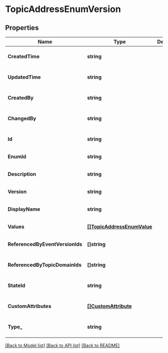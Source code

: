 # TopicAddressEnumVersion

## Properties
Name | Type | Description | Notes
------------ | ------------- | ------------- | -------------
**CreatedTime** | **string** |  | [optional] [default to null]
**UpdatedTime** | **string** |  | [optional] [default to null]
**CreatedBy** | **string** |  | [optional] [default to null]
**ChangedBy** | **string** |  | [optional] [default to null]
**Id** | **string** |  | [optional] [default to null]
**EnumId** | **string** |  | [default to null]
**Description** | **string** |  | [optional] [default to null]
**Version** | **string** |  | [default to null]
**DisplayName** | **string** |  | [optional] [default to null]
**Values** | [**[]TopicAddressEnumValue**](TopicAddressEnumValue.md) |  | [default to null]
**ReferencedByEventVersionIds** | **[]string** |  | [optional] [default to null]
**ReferencedByTopicDomainIds** | **[]string** |  | [optional] [default to null]
**StateId** | **string** |  | [optional] [default to null]
**CustomAttributes** | [**[]CustomAttribute**](CustomAttribute.md) |  | [optional] [default to null]
**Type_** | **string** |  | [optional] [default to null]

[[Back to Model list]](../README.md#documentation-for-models) [[Back to API list]](../README.md#documentation-for-api-endpoints) [[Back to README]](../README.md)

